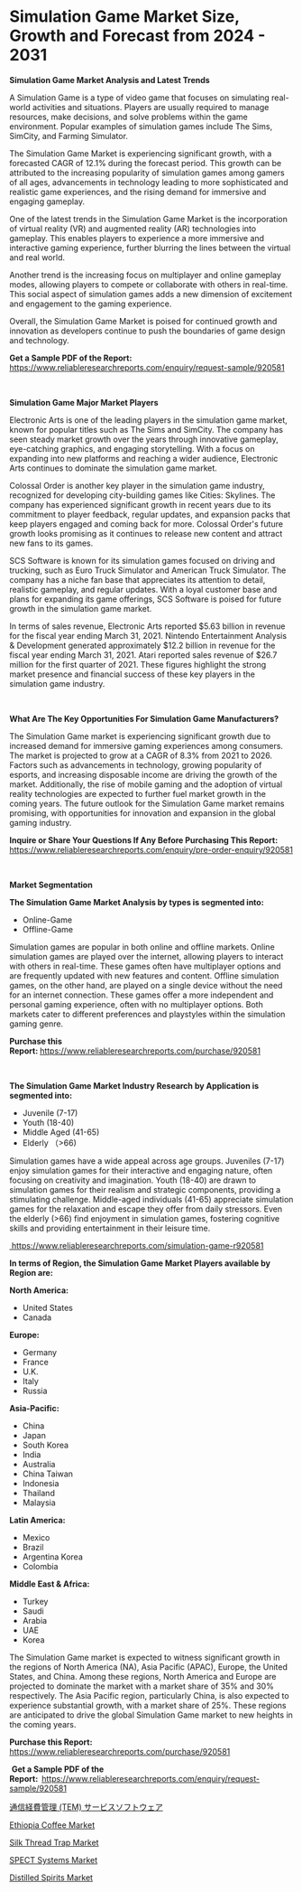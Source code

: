 <p><h1>Simulation Game Market Size, Growth and Forecast from 2024 - 2031</h1></p><p><strong>Simulation Game Market Analysis and Latest Trends</strong></p>
<p><p>A Simulation Game is a type of video game that focuses on simulating real-world activities and situations. Players are usually required to manage resources, make decisions, and solve problems within the game environment. Popular examples of simulation games include The Sims, SimCity, and Farming Simulator.</p><p>The Simulation Game Market is experiencing significant growth, with a forecasted CAGR of 12.1% during the forecast period. This growth can be attributed to the increasing popularity of simulation games among gamers of all ages, advancements in technology leading to more sophisticated and realistic game experiences, and the rising demand for immersive and engaging gameplay.</p><p>One of the latest trends in the Simulation Game Market is the incorporation of virtual reality (VR) and augmented reality (AR) technologies into gameplay. This enables players to experience a more immersive and interactive gaming experience, further blurring the lines between the virtual and real world.</p><p>Another trend is the increasing focus on multiplayer and online gameplay modes, allowing players to compete or collaborate with others in real-time. This social aspect of simulation games adds a new dimension of excitement and engagement to the gaming experience.</p><p>Overall, the Simulation Game Market is poised for continued growth and innovation as developers continue to push the boundaries of game design and technology.</p></p>
<p><strong>Get a Sample PDF of the Report:&nbsp;</strong> <a href="https://www.reliableresearchreports.com/enquiry/request-sample/920581">https://www.reliableresearchreports.com/enquiry/request-sample/920581</a></p>
<p>&nbsp;</p>
<p><strong>Simulation Game Major Market Players</strong></p>
<p><p>Electronic Arts is one of the leading players in the simulation game market, known for popular titles such as The Sims and SimCity. The company has seen steady market growth over the years through innovative gameplay, eye-catching graphics, and engaging storytelling. With a focus on expanding into new platforms and reaching a wider audience, Electronic Arts continues to dominate the simulation game market.</p><p>Colossal Order is another key player in the simulation game industry, recognized for developing city-building games like Cities: Skylines. The company has experienced significant growth in recent years due to its commitment to player feedback, regular updates, and expansion packs that keep players engaged and coming back for more. Colossal Order's future growth looks promising as it continues to release new content and attract new fans to its games.</p><p>SCS Software is known for its simulation games focused on driving and trucking, such as Euro Truck Simulator and American Truck Simulator. The company has a niche fan base that appreciates its attention to detail, realistic gameplay, and regular updates. With a loyal customer base and plans for expanding its game offerings, SCS Software is poised for future growth in the simulation game market.</p><p>In terms of sales revenue, Electronic Arts reported $5.63 billion in revenue for the fiscal year ending March 31, 2021. Nintendo Entertainment Analysis & Development generated approximately $12.2 billion in revenue for the fiscal year ending March 31, 2021. Atari reported sales revenue of $26.7 million for the first quarter of 2021. These figures highlight the strong market presence and financial success of these key players in the simulation game industry.</p></p>
<p>&nbsp;</p>
<p><strong>What Are The Key Opportunities For Simulation Game Manufacturers?</strong></p>
<p><p>The Simulation Game market is experiencing significant growth due to increased demand for immersive gaming experiences among consumers. The market is projected to grow at a CAGR of 8.3% from 2021 to 2026. Factors such as advancements in technology, growing popularity of esports, and increasing disposable income are driving the growth of the market. Additionally, the rise of mobile gaming and the adoption of virtual reality technologies are expected to further fuel market growth in the coming years. The future outlook for the Simulation Game market remains promising, with opportunities for innovation and expansion in the global gaming industry.</p></p>
<p><strong>Inquire or Share Your Questions If Any Before Purchasing This Report:</strong> <a href="https://www.reliableresearchreports.com/enquiry/pre-order-enquiry/920581">https://www.reliableresearchreports.com/enquiry/pre-order-enquiry/920581</a></p>
<p>&nbsp;</p>
<p><strong>Market Segmentation</strong></p>
<p><strong>The Simulation Game Market Analysis by types is segmented into:</strong></p>
<p><ul><li>Online-Game</li><li>Offline-Game</li></ul></p>
<p><p>Simulation games are popular in both online and offline markets. Online simulation games are played over the internet, allowing players to interact with others in real-time. These games often have multiplayer options and are frequently updated with new features and content. Offline simulation games, on the other hand, are played on a single device without the need for an internet connection. These games offer a more independent and personal gaming experience, often with no multiplayer options. Both markets cater to different preferences and playstyles within the simulation gaming genre.</p></p>
<p><strong>Purchase this Report:&nbsp;</strong><a href="https://www.reliableresearchreports.com/purchase/920581">https://www.reliableresearchreports.com/purchase/920581</a></p>
<p>&nbsp;</p>
<p><strong>The Simulation Game Market Industry Research by Application is segmented into:</strong></p>
<p><ul><li>Juvenile (7-17)</li><li>Youth (18-40)</li><li>Middle Aged (41-65)</li><li>Elderly （>66)</li></ul></p>
<p><p>Simulation games have a wide appeal across age groups. Juveniles (7-17) enjoy simulation games for their interactive and engaging nature, often focusing on creativity and imagination. Youth (18-40) are drawn to simulation games for their realism and strategic components, providing a stimulating challenge. Middle-aged individuals (41-65) appreciate simulation games for the relaxation and escape they offer from daily stressors. Even the elderly (>66) find enjoyment in simulation games, fostering cognitive skills and providing entertainment in their leisure time.</p></p>
<p><a href="https://www.reliableresearchreports.com/simulation-game-r920581">&nbsp;https://www.reliableresearchreports.com/simulation-game-r920581</a></p>
<p><strong>In terms of Region, the Simulation Game Market Players available by Region are:</strong></p>
<p>
    <p> <strong> North America: </strong>
        <ul>
            <li>United States</li>
            <li>Canada</li>
        </ul>
        </p> 
    <p> <strong> Europe: </strong>
        <ul>
            <li>Germany</li>
            <li>France</li>
            <li>U.K.</li>
            <li>Italy</li>
            <li>Russia</li>
        </ul>
        </p> 
    <p> <strong> Asia-Pacific: </strong>
        <ul>
            <li>China</li>
            <li>Japan</li>
            <li>South Korea</li>
            <li>India</li>
            <li>Australia</li>
            <li>China Taiwan</li>
            <li>Indonesia</li>
            <li>Thailand</li>
            <li>Malaysia</li>
        </ul>
        </p> 
    <p> <strong> Latin America: </strong>
        <ul>
            <li>Mexico</li>
            <li>Brazil</li>
            <li>Argentina Korea</li>
            <li>Colombia</li>
        </ul>
        </p> 
    <p> <strong> Middle East & Africa: </strong>
        <ul>
            <li>Turkey</li>
            <li>Saudi</li>
            <li>Arabia</li>
            <li>UAE</li>
            <li>Korea</li>
        </ul>
    </p>
    </p>
<p><p>The Simulation Game market is expected to witness significant growth in the regions of North America (NA), Asia Pacific (APAC), Europe, the United States, and China. Among these regions, North America and Europe are projected to dominate the market with a market share of 35% and 30% respectively. The Asia Pacific region, particularly China, is also expected to experience substantial growth, with a market share of 25%. These regions are anticipated to drive the global Simulation Game market to new heights in the coming years.</p></p>
<p><strong>Purchase this Report: </strong><a href="https://www.reliableresearchreports.com/purchase/920581">https://www.reliableresearchreports.com/purchase/920581</a></p>
<p>&nbsp;<strong>Get a Sample PDF of the Report:&nbsp;&nbsp;</strong><a href="https://www.reliableresearchreports.com/enquiry/request-sample/920581">https://www.reliableresearchreports.com/enquiry/request-sample/920581</a></p>
<p><strong></strong></p>
<p><p><a href="https://github.com/MacyOrn/Market-Research-Report-List-1/blob/main/6694925172354.md">通信経費管理 (TEM) サービスソフトウェア</a></p><p><a href="https://www.linkedin.com/pulse/in-depth-analysis-global-ethiopia-coffee-market-scope-its-rapid-beabe?trackingId=tUHk6nHxcEsuQ2SnTjRdiw%3D%3D">Ethiopia Coffee Market</a></p><p><a href="https://www.linkedin.com/pulse/silk-thread-trap-market-report-product-type-gooseneck-trapen-rvkre?trackingId=voyZgjJ8BHkgK9DQ2GXYkg%3D%3D">Silk Thread Trap Market</a></p><p><a href="https://github.com/okotobwrhuteie/Market-Research-Report-List-3/blob/main/spect-systems-market.md">SPECT Systems Market</a></p><p><a href="https://github.com/myacatherineblakecaczo9vcsw/Market-Research-Report-List-3/blob/main/distilled-spirits-market.md">Distilled Spirits Market</a></p></p>